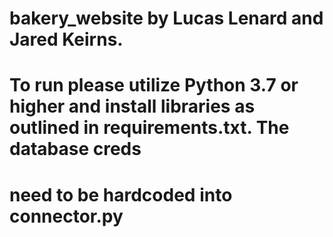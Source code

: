 # bakery_website by Lucas Lenard and Jared Keirns. 

# To run please utilize Python 3.7 or higher and install libraries as outlined in requirements.txt. The database creds
# need to be hardcoded into connector.py 
